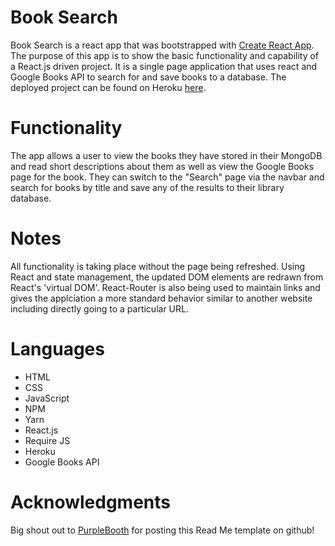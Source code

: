 # Book Search

Book Search is a react app that was bootstrapped with [Create React App](https://github.com/facebook/create-react-app). The purpose of this app is to show the basic functionality and capability of a React.js driven project. It is a single page application that uses react and Google Books API to search for and save books to a database. The deployed project can be found on Heroku [here](https://radiant-cliffs-59967.herokuapp.com/).

# Functionality

The app allows a user to view the books they have stored in their MongoDB and read short descriptions about them as well as view the Google Books page for the book. They can switch to the "Search" page via the navbar and search for books by title and save any of the results to their library database.

# Notes

All functionality is taking place without the page being refreshed. Using React and state management, the updated DOM elements are redrawn from React's 'virtual DOM'. React-Router is also being used to maintain links and gives the applciation a more standard behavior similar to another website including directly going to a particular URL.

# Languages
- HTML
- CSS
- JavaScript
- NPM
- Yarn
- React.js
- Require JS
- Heroku
- Google Books API

# Acknowledgments

Big shout out to [PurpleBooth](https://gist.github.com/PurpleBooth/109311bb0361f32d87a2) for posting this Read Me template on github!
